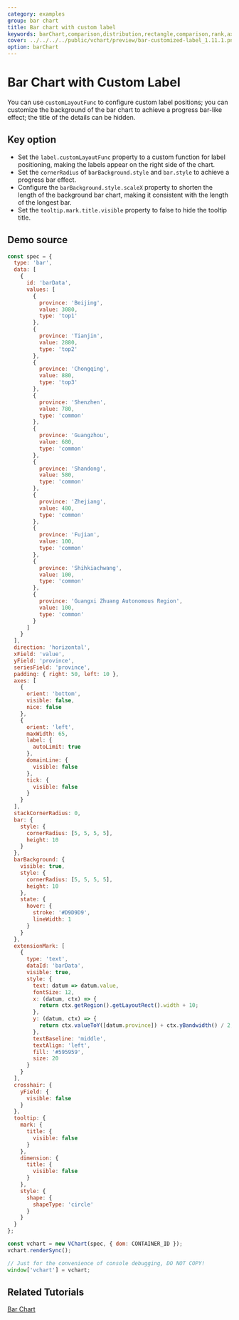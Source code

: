 ```yaml
---
category: examples
group: bar chart
title: Bar chart with custom label
keywords: barChart,comparison,distribution,rectangle,comparison,rank,axis,label
cover: ../../../../public/vchart/preview/bar-customized-label_1.11.1.png
option: barChart
---
```


# Bar Chart with Custom Label

You can use `customLayoutFunc` to configure custom label positions; you can customize the background of the bar chart to achieve a progress bar-like effect; the title of the details can be hidden.

## Key option

- Set the `label.customLayoutFunc` property to a custom function for label positioning, making the labels appear on the right side of the chart.
- Set the `cornerRadius` of `barBackground.style` and `bar.style` to achieve a progress bar effect.
- Configure the `barBackground.style.scaleX` property to shorten the length of the background bar chart, making it consistent with the length of the longest bar.
- Set the `tooltip.mark.title.visible` property to false to hide the tooltip title.

## Demo source

```javascript livedemo
const spec = {
  type: 'bar',
  data: [
    {
      id: 'barData',
      values: [
        {
          province: 'Beijing',
          value: 3080,
          type: 'top1'
        },
        {
          province: 'Tianjin',
          value: 2880,
          type: 'top2'
        },
        {
          province: 'Chongqing',
          value: 880,
          type: 'top3'
        },
        {
          province: 'Shenzhen',
          value: 780,
          type: 'common'
        },
        {
          province: 'Guangzhou',
          value: 680,
          type: 'common'
        },
        {
          province: 'Shandong',
          value: 580,
          type: 'common'
        },
        {
          province: 'Zhejiang',
          value: 480,
          type: 'common'
        },
        {
          province: 'Fujian',
          value: 100,
          type: 'common'
        },
        {
          province: 'Shihkiachwang',
          value: 100,
          type: 'common'
        },
        {
          province: 'Guangxi Zhuang Autonomous Region',
          value: 100,
          type: 'common'
        }
      ]
    }
  ],
  direction: 'horizontal',
  xField: 'value',
  yField: 'province',
  seriesField: 'province',
  padding: { right: 50, left: 10 },
  axes: [
    {
      orient: 'bottom',
      visible: false,
      nice: false
    },
    {
      orient: 'left',
      maxWidth: 65,
      label: {
        autoLimit: true
      },
      domainLine: {
        visible: false
      },
      tick: {
        visible: false
      }
    }
  ],
  stackCornerRadius: 0,
  bar: {
    style: {
      cornerRadius: [5, 5, 5, 5],
      height: 10
    }
  },
  barBackground: {
    visible: true,
    style: {
      cornerRadius: [5, 5, 5, 5],
      height: 10
    },
    state: {
      hover: {
        stroke: '#D9D9D9',
        lineWidth: 1
      }
    }
  },
  extensionMark: [
    {
      type: 'text',
      dataId: 'barData',
      visible: true,
      style: {
        text: datum => datum.value,
        fontSize: 12,
        x: (datum, ctx) => {
          return ctx.getRegion().getLayoutRect().width + 10;
        },
        y: (datum, ctx) => {
          return ctx.valueToY([datum.province]) + ctx.yBandwidth() / 2;
        },
        textBaseline: 'middle',
        textAlign: 'left',
        fill: '#595959',
        size: 20
      }
    }
  ],
  crosshair: {
    yField: {
      visible: false
    }
  },
  tooltip: {
    mark: {
      title: {
        visible: false
      }
    },
    dimension: {
      title: {
        visible: false
      }
    },
    style: {
      shape: {
        shapeType: 'circle'
      }
    }
  }
};

const vchart = new VChart(spec, { dom: CONTAINER_ID });
vchart.renderSync();

// Just for the convenience of console debugging, DO NOT COPY!
window['vchart'] = vchart;
```

## Related Tutorials

[Bar Chart](link)

